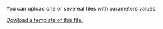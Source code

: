 You can upload one or severeal files with parameters values. 

<a href="https://www.dropbox.com/s/w7kow7ekdvpzkbi/Parameters%20Upload%20Template.xlsx?dl=1" target="_blank">Dowload a template of this file.</a>